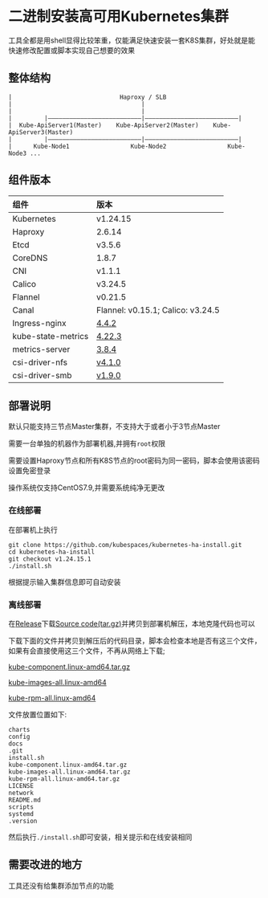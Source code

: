 # 二进制安装高可用Kubernetes集群

工具全都是用shell显得比较笨重，仅能满足快速安装一套K8S集群，好处就是能快速修改配置或脚本实现自己想要的效果

## 整体结构

```
|                              Haproxy / SLB
|                                    |
|                                    |
|         |——————————————————————————|——————————————————————————|
|  Kube-ApiServer1(Master)    Kube-ApiServer2(Master)    Kube-ApiServer3(Master)
|         |——————————————————————————|——————————————————————————|
|      Kube-Node1                 Kube-Node2                 Kube-Node3 ...
```

## 组件版本

| 组件               | 版本                                                         |
| :----------------- | :----------------------------------------------------------- |
| Kubernetes         | v1.24.15                                                     |
| Haproxy            | 2.6.14                                                       |
| Etcd               | v3.5.6                                                       |
| CoreDNS            | 1.8.7                                                       |
| CNI                | v1.1.1                                                       |
| Calico             | v3.24.5                                                    |
| Flannel            | v0.21.5                                                      |
| Canal              | Flannel: v0.15.1;  Calico: v3.24.5                          |
| Ingress-nginx      | [4.4.2](https://artifacthub.io/packages/helm/ingress-nginx/ingress-nginx/4.4.2) |
| kube-state-metrics | [4.22.3](https://artifacthub.io/packages/helm/prometheus-community/kube-state-metrics/4.22.3) |
| metrics-server     | [3.8.4](https://artifacthub.io/packages/helm/metrics-server/metrics-server/3.8.4) |
| csi-driver-nfs     | [v4.1.0](https://raw.githubusercontent.com/kubernetes-csi/csi-driver-nfs/master/charts/v4.1.0/csi-driver-nfs-v4.1.0.tgz) |
| csi-driver-smb     | [v1.9.0](https://raw.githubusercontent.com/kubernetes-csi/csi-driver-smb/master/charts/v1.9.0/csi-driver-smb-v1.9.0.tgz) |



## 部署说明

默认只能支持三节点Master集群，不支持大于或者小于3节点Master

需要一台单独的机器作为部署机器,并拥有`root`权限

需要设置Haproxy节点和所有K8S节点的root密码为同一密码，脚本会使用该密码设置免密登录

操作系统仅支持CentOS7.9,并需要系统纯净无更改

### 在线部署

在部署机上执行

```
git clone https://github.com/kubespaces/kubernetes-ha-install.git
cd kubernetes-ha-install
git checkout v1.24.15.1
./install.sh
```

根据提示输入集群信息即可自动安装

### 离线部署

在[Release](https://github.com/kubespaces/kubernetes-ha-install/releases/tag/v1.24.15.1)下载[Source code(tar.gz)](https://github.com/kubespaces/kubernetes-ha-install/archive/refs/tags/v1.24.15.1.tar.gz)并拷贝到部署机解压，本地克隆代码也可以

下载下面的文件并拷贝到解压后的代码目录，脚本会检查本地是否有这三个文件，如果有会直接使用这三个文件，不再从网络上下载; 

[kube-component.linux-amd64.tar.gz](https://github.com/kubespaces/kubernetes-ha-install/releases/download/v1.24.15.1/kube-component.linux-amd64.tar.gz)

[kube-images-all.linux-amd64](https://github.com/kubespaces/kubernetes-ha-install/releases/download/v1.24.15.1/kube-images-all.linux-amd64.tar.gz)

[kube-rpm-all.linux-amd64](https://github.com/kubespaces/kubernetes-ha-install/releases/download/v1.24.15.1/kube-rpm-all.linux-amd64.tar.gz)

文件放置位置如下:

```
charts
config
docs
.git
install.sh
kube-component.linux-amd64.tar.gz
kube-images-all.linux-amd64.tar.gz
kube-rpm-all.linux-amd64.tar.gz
LICENSE
network
README.md
scripts
systemd
.version
```

然后执行`./install.sh`即可安装，相关提示和在线安装相同



## 需要改进的地方

工具还没有给集群添加节点的功能



